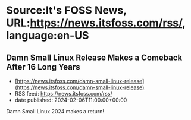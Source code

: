 # Source:It's FOSS News, URL:https://news.itsfoss.com/rss/, language:en-US

## Damn Small Linux Release Makes a Comeback After 16 Long Years
 - [https://news.itsfoss.com/damn-small-linux-release](https://news.itsfoss.com/damn-small-linux-release)
 - RSS feed: https://news.itsfoss.com/rss/
 - date published: 2024-02-06T11:00:00+00:00

Damn Small Linux 2024 makes a return!

